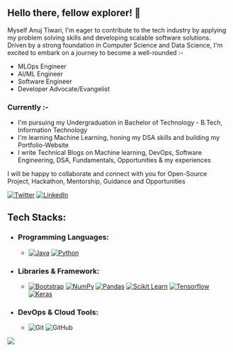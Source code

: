 ## Hello there, fellow explorer! 👋
Myself Anuj Tiwari, I'm eager to contribute to the tech industry by applying my problem solving skills and developing scalable software solutions. Driven by a strong foundation in Computer Science and Data Science, I'm excited to embark on a journey to become a well-rounded :-
- MLOps Engineer
- AI/ML Engineer
- Software Engineer
- Developer Advocate/Evangelist

### Currently :-
- I'm pursuing my Undergraduation in Bachelor of Technology - B.Tech, Information Technology
- I'm learning Machine Learning, honing my DSA skills and building my Portfolio-Website
- I write Technical Blogs on Machine learning, DevOps, Software Engineering, DSA, Fundamentals, Opportunities & my experiences

I will be happy to collaborate and connect with you for Open-Source Project, Hackathon, Mentorship, Guidance and Opportunities

[![Twitter](https://img.shields.io/badge/Twitter-%230099cc.svg?logo=twitter&logoColor=white)](https://twitter.com/@aj11anuj)
[![LinkedIn](https://img.shields.io/badge/LinkedIn-%23006399.svg?logo=linkedin&logoColor=white)](https://linkedin.com/in/aj11anuj)




## Tech Stacks:

- ### Programming Languages:
  - <a href="#"><img alt="Java" src="https://img.shields.io/badge/Java%20-%23000000.svg?logo=java&logoColor=white"></a>
  <a href="#"><img alt="Python" src="https://img.shields.io/badge/Python%20-%23000000.svg?logo=python&logoColor=white"></a>

 - ### Libraries & Framework:
   - <a href="#"><img alt="Bootstrap" src="https://img.shields.io/badge/Bootstrap%20-%23730099.svg?logo=Bootstrap&logoColor=white"></a>
<a href="#"><img alt="NumPy" src="https://img.shields.io/badge/Numpy%20-%23997a00.svg?logo=numpy&logoColor=white"></a>
<a href="#"><img alt="Pandas" src="https://img.shields.io/badge/Pandas%20-%231d067a.svg?logo=pandas&logoColor=white"></a>
<a href="#"><img alt="Scikit Learn" src="https://img.shields.io/badge/Scikit Learn%20-%23006bb3.svg?logo=scikit learn&logoColor=white"></a>
<a href="#"><img alt="Tensorflow" src="https://img.shields.io/badge/Tensorflow%20-%23e2481d.svg?logo=tensorflow&logoColor=white"></a>
<a href="#"><img alt="Keras" src="https://img.shields.io/badge/Keras%20-%23b30000.svg?logo=keras&logoColor=white"></a>

 - ### DevOps & Cloud Tools:
   - ![Git](https://img.shields.io/badge/-Git-black?style=flat-square&logo=git)
![GitHub](https://img.shields.io/badge/-GitHub-black?style=flat-square&logo=github)



<!--![](https://github-readme-stats.vercel.app/api?username=aj11anuj&theme=dark&hide_border=true&include_all_commits=false&count_private=false)<br/>-->
![](https://github-readme-streak-stats.herokuapp.com/?user=aj11anuj&theme=dark&hide_border=true)<br/>





